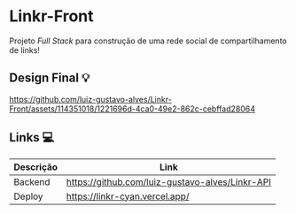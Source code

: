 # Linkr-Front
Projeto _Full Stack_ para construção de uma rede social de compartilhamento de links!

## Design Final 💡
https://github.com/luiz-gustavo-alves/Linkr-Front/assets/114351018/1221696d-4ca0-49e2-862c-cebffad28064

## Links 💻

| Descrição | Link |
| --- | --- |
| Backend | https://github.com/luiz-gustavo-alves/Linkr-API
| Deploy | https://linkr-cyan.vercel.app/
